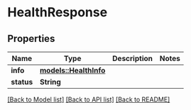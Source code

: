 # HealthResponse

## Properties

Name | Type | Description | Notes
------------ | ------------- | ------------- | -------------
**info** | [**models::HealthInfo**](HealthInfo.md) |  | 
**status** | **String** |  | 

[[Back to Model list]](../README.md#documentation-for-models) [[Back to API list]](../README.md#documentation-for-api-endpoints) [[Back to README]](../README.md)


